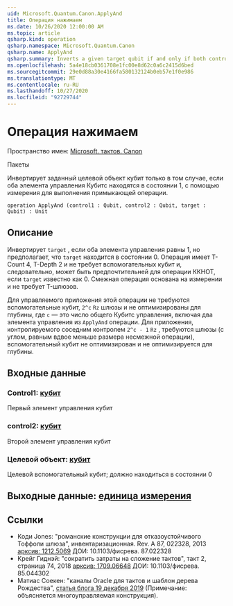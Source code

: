```yaml
---
uid: Microsoft.Quantum.Canon.ApplyAnd
title: Операция нажимаем
ms.date: 10/26/2020 12:00:00 AM
ms.topic: article
qsharp.kind: operation
qsharp.namespace: Microsoft.Quantum.Canon
qsharp.name: ApplyAnd
qsharp.summary: Inverts a given target qubit if and only if both control qubits are in the 1 state, using measurement to perform the adjoint operation.
ms.openlocfilehash: 5a4e18cb0361708e1fc00e8d62c0a6c2415d6bed
ms.sourcegitcommit: 29e0d88a30e4166fa580132124b0eb57e1f0e986
ms.translationtype: MT
ms.contentlocale: ru-RU
ms.lasthandoff: 10/27/2020
ms.locfileid: "92729744"
---
```

# <a name="applyand-operation"></a>Операция нажимаем

Пространство имен: [Microsoft. тактов. Canon](xref:Microsoft.Quantum.Canon)

Пакеты [](https://nuget.org/packages/)


Инвертирует заданный целевой объект кубит только в том случае, если оба элемента управления Кубитс находятся в состоянии 1, с помощью измерения для выполнения примыкающей операции.

```qsharp
operation ApplyAnd (control1 : Qubit, control2 : Qubit, target : Qubit) : Unit
```


## <a name="description"></a>Описание

Инвертирует `target` , если оба элемента управления равны 1, но предполагает, что `target` находится в состоянии 0.  Операция имеет T-Count 4, T-Depth 2 и не требует вспомогательных кубит и, следовательно, может быть предпочтительней для операции ККНОТ, если `target` известно как 0.  Смежная операция основана на измерении и не требует T-шлюзов.

Для управляемого приложения этой операции не требуются вспомогательные кубит, `2^c` `Rz` шлюзы и не оптимизированы для глубины, где `c` — это число общего Кубитс управления, включая два элемента управления из `ApplyAnd` операции.  Для приложения, контролируемого соседним контролем `2^c - 1` `Rz` , требуются шлюзы (с углом, равным вдвое меньше размера несмежной операции), вспомогательный кубит не оптимизирован и не оптимизируется для глубины.

## <a name="input"></a>Входные данные

### <a name="control1--qubit"></a>Control1: [кубит](xref:microsoft.quantum.lang-ref.qubit)

Первый элемент управления кубит


### <a name="control2--qubit"></a>control2: [кубит](xref:microsoft.quantum.lang-ref.qubit)

Второй элемент управления кубит


### <a name="target--qubit"></a>Целевой объект: [кубит](xref:microsoft.quantum.lang-ref.qubit)

Целевой вспомогательный кубит; должно находиться в состоянии 0



## <a name="output--unit"></a>Выходные данные: [единица измерения](xref:microsoft.quantum.lang-ref.unit)



## <a name="references"></a>Ссылки

- Коди Jones: "романские конструкции для отказоустойчивого Тоффоли шлюза", инвентаризационная. Rev. A 87, 022328, 2013 [арксив: 1212.5069](https://arxiv.org/abs/1212.5069) ДОИ: 10.1103/фисрева. 87.022328
- Крейг Гиднэй: "сократить затраты на сложение тактов", такт 2, страница 74, 2018 [арксив: 1709.06648](https://arxiv.org/abs/1709.06648) ДОИ: 10.1103/фисрева. 85.044302
- Матиас Соекен: "каналы Oracle для тактов и шаблон дерева Рождества", [статья блога 19 декабря 2019](https://msoeken.github.io/blog_qac.html) (Примечание: объясняется многоуправляемая конструкция).